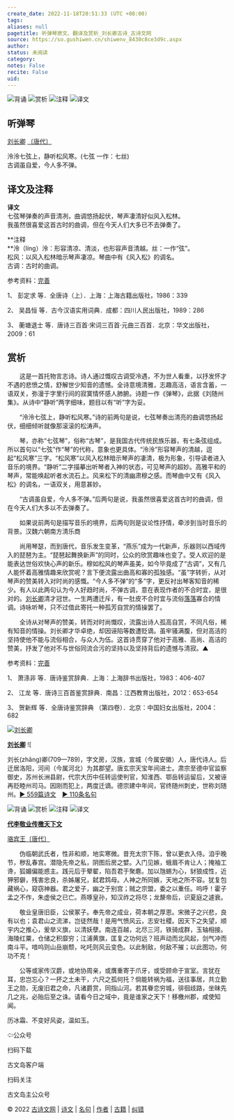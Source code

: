 ```yaml
---
create_date: 2022-11-18T20:51:33 (UTC +08:00)
tags: 
aliases: null
pagetitle: 听弹琴原文、翻译及赏析_刘长卿古诗_古诗文网
source: https://so.gushiwen.cn/shiwenv_8430c8ce3d9c.aspx
author: 
status: 未阅读
category: 
notes: False
recite: False
uid: 
---
```


![背诵](https://song.gushiwen.cn/siteimg/bei-pic.png) ![赏析](https://song.gushiwen.cn/siteimg/shang-pic.png) ![注释](https://song.gushiwen.cn/siteimg/zhu-pic.png) ![译文](https://song.gushiwen.cn/siteimg/yi-pic.png)

## 听弹琴

[刘长卿](https://so.gushiwen.cn/authorv_b3e23d54ee99.aspx) [〔唐代〕](https://so.gushiwen.cn/shiwens/default.aspx?cstr=%e5%94%90%e4%bb%a3)

泠泠七弦上，静听松风寒。(七弦 一作：七丝)  
古调虽自爱，今人多不弹。

## 译文及注释



**译文**  
七弦琴弹奏的声音清冽，曲调悠扬起伏，琴声凄清好似风入松林。  
我虽然很喜爱这首古时的曲调，但在今天人们大多已不去弹奏了。

**注释  
**泠（líng）泠：形容清凉、清淡，也形容声音清越。丝：一作“弦”。  
松风：以风入松林暗示琴声凄凉。琴曲中有《风入松》的调名。  
古调：古时的曲调。

参考资料：[完善](https://so.gushiwen.cn/jiucuo.aspx?u=%e7%bf%bb%e8%af%91705%e3%80%8a%e8%af%91%e6%96%87%e5%8f%8a%e6%b3%a8%e9%87%8a%e3%80%8b)

1、 彭定求 等．全唐诗（上）．上海：上海古籍出版社，1986：339

2、 吴昌恒 等．古今汉语实用词典．成都：四川人民出版社，1989：286

3、 蘅塘退士 等．唐诗三百首·宋词三百首·元曲三百首．北京：华文出版社，2009：61

## 赏析



　　这是一首托物言志诗。诗人通过慨叹古调受冷遇，不为世人看重，以抒发怀才不遇的悲愤之情，舒解世少知音的遗憾。全诗意境清雅，志趣高洁，语言含蓄，一语双关，弥漫于字里行间的寂寞情怀感人肺腑。诗题一作《弹琴》，此据《刘随州集》。从诗中“静听”两字细味，题目以有“听”字为妥。

　　“泠泠七弦上，静听松风寒。”诗的前两句是说，七弦琴奏出清亮的曲调悠扬起伏，细细倾听就像那滚滚的松涛声。

　　琴，亦称“七弦琴”，俗称“古琴”，是我国古代传统民族乐器，有七条弦组成。所以首句以“七弦”作“琴”的代称，意象也更具体。“泠泠”形容琴声的清越，逗起“松风寒”三字。“松风寒”以风入松林暗示琴声的凄清，极为形象，引导读者进入音乐的境界。“静听”二字描摹出听琴者入神的状态，可见琴声的超妙。高雅平和的琴声，常能唤起听者水流石上。风来松下的清幽肃穆之感。而琴曲中又有《风入松》的调名，一语双关，用意甚妙。

　　“古调虽自爱，今人多不弹。”后两句是说，我虽然很喜爱这首古时的曲调，但在今天人们大多以不去弹奏了。

　　如果说前两句是描写音乐的境界，后两句则是议论性抒情，牵涉到当时音乐的背景。汉魏六朝南方清乐商

　　尚用琴瑟，而到唐代，音乐发生变革，“燕乐”成为一代新声，乐器则以西域传入的琵琶为主。“琵琶起舞换新声”的同时，公众的欣赏趣味也变了。受人欢迎的是能表达世俗欢快心声的新乐。穆如松风的琴声虽美，如今毕竟成了“古调”，又有几人能怀着高雅情趣来欣赏呢？言下便流露出曲高和寡的孤独感。“虽”字转折，从对琴声的赞美转入对时尚的感慨。“今人多不弹”的“多”字，更反衬出琴客知音的稀少。有人以此两句认为今人好趋时尚，不弹古调，意在表现作者的不合时宜，是很对的。[刘长卿](https://so.gushiwen.cn/authorv_b3e23d54ee99.aspx)清才冠世。一生两遭迁斥，有一肚皮不合时宜与流俗[落落](https://so.gushiwen.cn/authorv_0d83341aa2af.aspx)寡合的情调。诗咏听琴，只不过借此寄托一种孤芳自赏的情操罢了。

　　全诗从对琴声的赞美，转而对时尚慨叹，流露出诗人孤高自赏，不同凡俗，稀有知音的情操。刘长卿才华卓绝，却因诬陷等数遭贬谪。虽牢骚满腹，但对高洁的坚持使他不能与流俗相合，与众人为伍。这首诗贯穿了他对于高雅、高尚、高洁的赞美，抒发了他对不与世俗同流合污的坚持以及坚持背后的遗憾与清寂。▲

参考资料：[完善](https://so.gushiwen.cn/jiucuo.aspx?u=%e8%b5%8f%e6%9e%90823%e3%80%8a%e8%b5%8f%e6%9e%90%e3%80%8b)

1、 萧涤非 等．唐诗鉴赏辞典．上海：上海辞书出版社，1983：406-407

2、 江龙 等．唐诗三百首鉴赏辞典．南昌：江西教育出版社，2012：653-654

3、 贺新辉 等．全唐诗鉴赏辞典 （第四卷）．北京：中国妇女出版社，2004：682

[![刘长卿](https://song.gushiwen.cn/authorImg/liuchangqing.jpg)](https://so.gushiwen.cn/authorv_b3e23d54ee99.aspx)

[**刘长卿**](https://so.gushiwen.cn/authorv_b3e23d54ee99.aspx) ![

刘长(zhǎng)卿(709—789)，字文房，汉族，宣城（今属安徽）人，唐代诗人。后迁居洛阳，河间（今属河北）为其郡望。唐玄宗天宝年间进士。肃宗至德中官监察御史，苏州长洲县尉，代宗大历中任转运使判官，知淮西、鄂岳转运留后，又被诬再贬睦州司马。因刚而犯上，两度迁谪。德宗建中年间，官终随州刺史，世称刘随州。[► 559篇诗文](https://so.gushiwen.cn/shiwens/default.aspx?astr=%e5%88%98%e9%95%bf%e5%8d%bf)　[► 110条名句](https://so.gushiwen.cn/mingjus/default.aspx?astr=%e5%88%98%e9%95%bf%e5%8d%bf)

![背诵](https://song.gushiwen.cn/siteimg/bei-pic.png) ![赏析](https://song.gushiwen.cn/siteimg/shang-pic.png) ![注释](https://song.gushiwen.cn/siteimg/zhu-pic.png) ![译文](https://song.gushiwen.cn/siteimg/yi-pic.png)

[**代李敬业传檄天下文**](https://so.gushiwen.cn/shiwenv_1393256b4aa1.aspx)

[骆宾王](https://so.gushiwen.cn/authorv.aspx?name=%e9%aa%86%e5%ae%be%e7%8e%8b)[〔唐代〕](https://so.gushiwen.cn/shiwens/default.aspx?cstr=%e5%94%90%e4%bb%a3)

　　伪临朝武氏者，性非和顺，地实寒微。昔充太宗下陈，曾以更衣入侍。洎乎晚节，秽乱春宫。潜隐先帝之私，阴图后房之嬖。入门见嫉，蛾眉不肯让人；掩袖工谗，狐媚偏能惑主。践元后于翚翟，陷吾君于聚麀。加以虺蜴为心，豺狼成性，近狎邪僻，残害忠良，杀姊屠兄，弑君鸩母。人神之所同嫉，天地之所不容。犹复包藏祸心，窥窃神器。君之爱子，幽之于别宫；贼之宗盟，委之以重任。呜呼！霍子孟之不作，朱虚侯之已亡。燕啄皇孙，知汉祚之将尽；龙漦帝后，识夏庭之遽衰。

　　敬业皇唐旧臣，公侯冢子。奉先帝之成业，荷本朝之厚恩。宋微子之兴悲，良有以也；袁君山之流涕，岂徒然哉！是用气愤风云，志安社稷。因天下之失望，顺宇内之推心，爰举义旗，以清妖孽。南连百越，北尽三河，铁骑成群，玉轴相接。海陵红粟，仓储之积靡穷；江浦黄旗，匡复之功何远？班声动而北风起，剑气冲而南斗平。喑呜则山岳崩颓，叱吒则风云变色。以此制敌，何敌不摧；以此图功，何功不克！

　　公等或家传汉爵，或地协周亲，或膺重寄于爪牙，或受顾命于宣室。言犹在耳，忠岂忘心？一抔之土未干，六尺之孤何托？倘能转祸为福，送往事居，共立勤王之勋，无废旧君之命，凡诸爵赏，同指山河。若其眷恋穷城，徘徊歧路，坐昧先几之兆，必贻后至之诛。请看今日之域中，竟是谁家之天下！移檄州郡，咸使知闻。



历冰霜、不变好风姿，温如玉。

⇦公众号



扫码下载

古文岛客户端



扫码关注

古文岛主公众号

© 2022 [古诗文网](https://www.gushiwen.cn/) | [诗文](https://so.gushiwen.cn/shiwens/) | [名句](https://so.gushiwen.cn/mingjus/) | [作者](https://so.gushiwen.cn/authors/) | [古籍](https://so.gushiwen.cn/guwen/) | [纠错](https://so.gushiwen.cn/jiucuo.aspx?u=)
